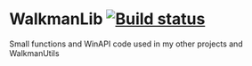 # WalkmanLib [![Build status](https://ci.appveyor.com/api/projects/status/omjw0a4508ua1wkw)](https://ci.appveyor.com/project/Walkman100/walkmanlib)
Small functions and WinAPI code used in my other projects and WalkmanUtils
